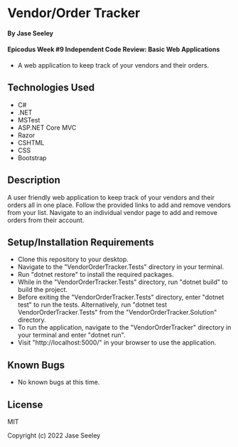 # Vendor/Order Tracker

#### By Jase Seeley

#### Epicodus Week #9 Independent Code Review: Basic Web Applications  
* A web application to keep track of your vendors and their orders.

## Technologies Used
* C#
* .NET
* MSTest
* ASP.NET Core MVC
* Razor
* CSHTML
* CSS
* Bootstrap

## Description

A user friendly web application to keep track of your vendors and their orders all in one place. Follow the provided links to add and remove vendors from your list. Navigate to an individual vendor page to add and remove orders from their account.

## Setup/Installation Requirements

* Clone this repository to your desktop.
* Navigate to the "VendorOrderTracker.Tests" directory in your terminal.
* Run "dotnet restore" to install the required packages.
* While in the "VendorOrderTracker.Tests" directory, run "dotnet build" to build the project.
* Before exiting the "VendorOrderTracker.Tests" directory, enter "dotnet test" to run the tests. Alternatively, run "dotnet test VendorOrderTracker.Tests" from the "VendorOrderTracker.Solution" directory.
* To run the application, navigate to the "VendorOrderTracker" directory in your terminal and enter "dotnet run".
* Visit "http://localhost:5000/" in your browser to use the application.

## Known Bugs

* No known bugs at this time.

## License

MIT

Copyright (c) 2022 Jase Seeley  
